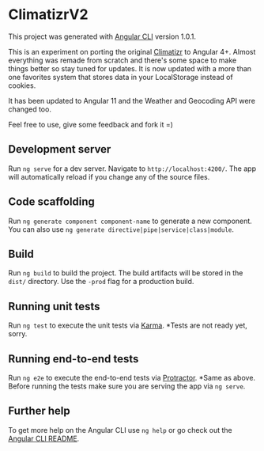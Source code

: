 # ClimatizrV2

This project was generated with [Angular CLI](https://github.com/angular/angular-cli) version 1.0.1.

This is an experiment on porting the original [Climatizr](https://github.com/norok/climatizr) to Angular 4+. Almost everything was remade from scratch and there's some space to make things better so stay tuned for updates. It is now updated with a more than one favorites system that stores data in your LocalStorage instead of cookies.

It has been updated to Angular 11 and the Weather and Geocoding API were changed too.

Feel free to use, give some feedback and fork it =)

## Development server

Run `ng serve` for a dev server. Navigate to `http://localhost:4200/`. The app will automatically reload if you change any of the source files.

## Code scaffolding

Run `ng generate component component-name` to generate a new component. You can also use `ng generate directive|pipe|service|class|module`.

## Build

Run `ng build` to build the project. The build artifacts will be stored in the `dist/` directory. Use the `-prod` flag for a production build.

## Running unit tests

Run `ng test` to execute the unit tests via [Karma](https://karma-runner.github.io). *Tests are not ready yet, sorry.

## Running end-to-end tests

Run `ng e2e` to execute the end-to-end tests via [Protractor](http://www.protractortest.org/). *Same as above.
Before running the tests make sure you are serving the app via `ng serve`.

## Further help

To get more help on the Angular CLI use `ng help` or go check out the [Angular CLI README](https://github.com/angular/angular-cli/blob/master/README.md).
